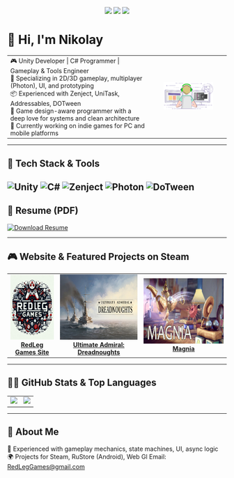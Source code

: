 <p align="center">
  <a href="https://t.me/@DjKarp"><img src="https://img.shields.io/badge/Telegram-2CA5E0?style=for-the-badge&logo=telegram&logoColor=white" /></a>
  <a href="https://www.linkedin.com/in/redleggames/"><img src="https://img.shields.io/badge/LinkedIn-0077B5?style=for-the-badge&logo=linkedin&logoColor=white" /></a>
  <a href="https://vk.ru/redleggames"><img src="https://img.shields.io/badge/VK-4680C2?style=for-the-badge&logo=vk&logoColor=white" /></a>
</p>

# 👋 Hi, I'm Nikolay

<table>
  <tr>
    <td valign="top" width="65%">
      <div>🎮 Unity Developer | C# Programmer | Gameplay & Tools Engineer</div>
      <div>🧩 Specializing in 2D/3D gameplay, multiplayer (Photon), UI, and prototyping</div>
      <div>📦 Experienced with Zenject, UniTask, Addressables, DOTween</div>
      <div>🧠 Game design-aware programmer with a deep love for systems and clean architecture</div>
      <div>🚀 Currently working on indie games for PC and mobile platforms</div>
    <td align="center" width="35%">
      <img src="https://github.com/DjKarp/DjKarp/blob/main/main/KarpCoding.gif" alt="Unity Dev" width="70%"/>
    </td>
  </tr>
</table>

---

## 🧰 Tech Stack & Tools

![Unity](https://img.shields.io/badge/Unity-100000?style=flat&logo=unity&logoColor=white)
![C#](https://img.shields.io/badge/C%23-239120?style=flat&logo=csharp&logoColor=white)
![Zenject](https://img.shields.io/badge/Zenject-5C2D91?style=flat)
![Photon](https://img.shields.io/badge/Photon%20Fusion-blue?style=flat)
![DoTween](https://img.shields.io/badge/DoTween-purple?style=flat)
---

## 📄 Resume (PDF)

[![Download Resume](https://img.shields.io/badge/View%20My%20Resume-PDF-blue?style=for-the-badge&logo=adobeacrobatreader&logoColor=white)](https://github.com/DjKarp/DjKarp/blob/main/main/CV/KarpushaNikolaySergeevich.pdf)

---

## 🎮 Website & Featured Projects on Steam

<table align="center">
  <tr>
    <td align="center">
      <a href="https://redleggames.com" target="_blank">
        <img src="https://github.com/DjKarp/DjKarp/blob/main/main/Logo/RedLegGames.jpg" alt="RedLegGames" height="150" />
        <br />
        <strong>RedLeg Games Site</strong>
      </a>
    </td>
    <td align="center">
      <a href="https://store.steampowered.com/app/1069660/Ultimate_Admiral_Dreadnoughts/" target="_blank">
        <img src="https://github.com/DjKarp/DjKarp/blob/main/main/Logo/Ultimate_Admiral_Dreadnoughts_LOGO.jpg" alt="Ultimate Admiral: Dreadnoughts" height="150" />
        <br />
        <strong>Ultimate Admiral: Dreadnoughts</strong>
      </a>
    </td>
    <td align="center">
      <a href="https://store.steampowered.com/app/1151430/Magnia/" target="_blank">
        <img src="https://github.com/DjKarp/DjKarp/blob/main/main/Logo/MagniaLogo.jpg" alt="Magnia" height="150" />
        <br />
        <strong>Magnia</strong>
      </a>
    </td>
  </tr>
</table>

---

## 🧑‍💻 GitHub Stats & Top Languages

<table>
  <tr>
    <td>
      <img src="https://github-readme-stats.vercel.app/api?username=DjKarp&show_icons=true&theme=tokyonight" />
    </td>
    <td>
      <img src="https://github-readme-stats.vercel.app/api/top-langs/?username=DjKarp&layout=compact&theme=tokyonight" />
    </td>
  </tr>
</table>

---

## 💬 About Me

🧩 Experienced with gameplay mechanics, state machines, UI, async logic  
🌍 Projects for Steam, RuStore (Android), Web Gl
Email: RedLegGames@gmail.com
